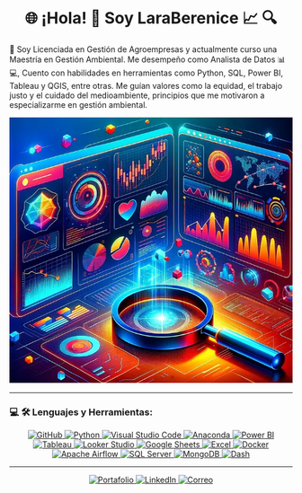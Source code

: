 <h1 align="center">🌐 ¡Hola! 👋 Soy LaraBerenice 📈 🔍</h1>

🌱 Soy Licenciada en Gestión de Agroempresas y actualmente curso una Maestría en Gestión Ambiental. Me desempeño como Analista de Datos 📊💻, Cuento con habilidades en herramientas como Python, SQL, Power BI, Tableau y QGIS, entre otras. Me guían valores como la equidad, el trabajo justo y el cuidado del medioambiente, principios que me motivaron a especializarme en gestión ambiental.

<p align="center">
    <img src="https://github.com/LaraBerenice/Repo_Imagenes/blob/main/1_KwRY6TtXQsX_d8mWQe7bKg.webp" alt="Imagen Principal" style="max-width: 100%; height: auto;">
</p>

---

<h3>💻 🛠 Lenguajes y Herramientas:</h3>

<p align="center">
    <a href="https://icons8.com/icons/set/github" target="_blank">
        <img src="https://github.com/user-attachments/assets/70bb8b8e-b3ce-48a3-ae6f-5c4cb1db8434" alt="GitHub" width="50" height="50">
    </a>
    <a href="https://icons8.com/icons/set/python" target="_blank">
        <img src="https://img.icons8.com/?size=80&id=13441&format=png&color=000000" alt="Python" width="50" height="50">
    </a>
    <a href="https://code.visualstudio.com/" target="_blank">
        <img src="https://img.icons8.com/?size=100&id=9OGIyU8hrxW5&format=png&color=000000" alt="Visual Studio Code" width="50" height="50">
    </a>
    <a href="https://www.anaconda.com/products/individual" target="_blank">
        <img src="https://github.com/user-attachments/assets/da3b70cd-0db3-49db-9d32-b3a42853b53f" alt="Anaconda" width="50" height="50">
    </a>
    <a href="https://powerbi.microsoft.com/" target="_blank">
        <img src="https://img.icons8.com/?size=80&id=qYfwpsRXEcpc&format=png&color=000000" alt="Power BI" width="50" height="50">
    </a>
    <a href="https://www.tableau.com/" target="_blank">
        <img src="https://img.icons8.com/?size=100&id=9Kvi1p1F0tUo&format=png&color=000000" alt="Tableau" width="50" height="50">
    </a>
    <a href="https://lookerstudio.google.com/" target="_blank">
        <img src="https://img.icons8.com/?size=100&id=SruJhzn0nnLl&format=png&color=000000" alt="Looker Studio" width="50" height="50">
    </a>
    <a href="https://www.google.com/sheets/about/" target="_blank">
        <img src="https://img.icons8.com/?size=80&id=30461&format=png&color=000000" alt="Google Sheets" width="50" height="50">
    </a>
    <a href="https://www.microsoft.com/en-us/microsoft-365/excel" target="_blank">
        <img src="https://img.icons8.com/?size=100&id=UECmBSgBOvPT&format=png&color=000000" alt="Excel" width="50" height="50">
    </a>
    <a href="https://www.docker.com/" target="_blank">
        <img src="https://img.icons8.com/?size=80&id=cdYUlRaag9G9&format=png&color=000000" alt="Docker" width="50" height="50">
    </a>
    <a href="https://airflow.apache.org/" target="_blank">
        <img src="https://github.com/user-attachments/assets/8ff6532e-81c5-4abc-bb0a-dea8e6cf0c79" alt="Apache Airflow" width="50" height="50">
    </a>
    <a href="https://www.microsoft.com/en-us/sql-server" target="_blank">
        <img src="https://img.icons8.com/?size=80&id=uOsDUfEtcu5S&format=png&color=000000" alt="SQL Server" width="50" height="50">
    </a>
    <a href="https://www.mongodb.com/" target="_blank">
        <img src="https://github.com/user-attachments/assets/404c6695-7ff9-421e-bf46-a3cb714f1521" alt="MongoDB" width="50" height="50">
    </a>
    <a href="https://dash.plotly.com/" target="_blank">
        <img src="https://cdn.prod.website-files.com/62d9b9c78f111f03f778e150/655d9c300d7db529318c4afb_Plotly.png" alt="Dash" width="50" height="50">
    </a>
</p>

<hr>

<p align="center">
  <a href="https://lara-berenice-lara-portafolio-m-02.vercel.app/" target="_blank">
    <img src="https://img.shields.io/badge/Portafolio-%234CAF50?style=for-the-badge&logo=appveyor&logoColor=white" alt="Portafolio" />
  </a>
  <a href="https://www.linkedin.com/in/lara-berenice-l-89527332b" target="_blank">
    <img src="https://img.shields.io/badge/LinkedIn-%230077b5?style=for-the-badge&logo=linkedin&logoColor=white" alt="LinkedIn" />
  </a>
  <a href="mailto:ledesma.lara12345@gmail.com" target="_blank">
    <img src="https://img.shields.io/badge/Correo-%23d44638?style=for-the-badge&logo=gmail&logoColor=white" alt="Correo" />
  </a>
</p>
